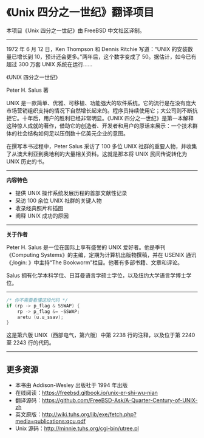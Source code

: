 # 《Unix 四分之一世纪》翻译项目

本项目《Unix 四分之一世纪》由 FreeBSD 中文社区译制。

---

1972 年 6 月 12 日，Ken Thompson 和 Dennis Ritchie 写道：“UNIX 的安装数量已增长到 10，预计还会更多。”两年后，这个数字变成了 50。据估计，如今已有超过 300 万套 UNIX 系统在运行……

《UNIX 四分之一世纪》

Peter H. Salus 著

UNIX 是一款简单、优雅、可移植、功能强大的软件系统。它的流行是在没有庞大市场营销组织支持的情况下自然增长起来的。程序员持续使用它；大公司则不断抗拒它。十年后，用户的胜利已经非常明显。《UNIX 四分之一世纪》是第一本解释这种惊人成就的著作，借助它的创造者、开发者和用户的原话来展示：一个技术群体的社会结构如何足以压倒数十亿美元企业的意图。

在撰写本书过程中，Peter Salus 采访了 100 多位 UNIX 社群的重要人物，并收集了从澳大利亚到奥地利的大量相关资料。这就是那本将 UNIX 民间传说转化为 UNIX 历史的书。

---

**内容特色**

* 提供 UNIX 操作系统发展历程的首部文献性记录
* 采访 100 余位 UNIX 社群的关键人物
* 收录经典照片和插图
* 阐释 UNIX 成功的原因

---

**关于作者**

Peter H. Salus 是一位在国际上享有盛誉的 UNIX 爱好者。他是季刊《Computing Systems》的主编，定期为计算机出版物撰稿，并在 USENIX 通讯《;login: 》中主持“The Bookworm”栏目。他著有多部书籍、文章和评论。

Salus 拥有化学本科学位、日耳曼语言学硕士学位，以及纽约大学语言学博士学位。


---

```c
/* 你不需要看懂这段代码 */
if (rp -> p_flag & SSWAP) {
    rp -> p_flag &= ~SSWAP;
    aretu (u.u_ssav);
}
```

这是第六版 UNIX（西部电气，第六版）中第 2238 行的注释，以及位于第 2240 至 2243 行的代码。

---

## 更多资源

* 本书由 Addison-Wesley 出版社于 1994 年出版
* 在线阅读：<https://freebsd.gitbook.io/unix-er-shi-wu-nian>
* 翻译源码：<https://github.com/FreeBSD-Ask/A-Quarter-Century-of-UNIX-zh>
* 英文原版：<http://wiki.tuhs.org/lib/exe/fetch.php?media=publications:qcu.pdf>
* Unix 源码：<http://minnie.tuhs.org/cgi-bin/utree.pl>
